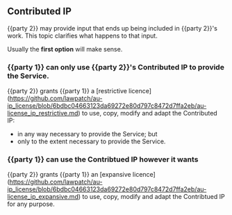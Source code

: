 ## Contributed IP

{{party 2}} may provide input that ends up being included in {{party 2}}'s work. This topic clarifies what happens to that input. 

Usually the **first option** will make sense.   

### {{party 1}} can only use {{party 2}}'s Contributed IP to provide the Service.

{{party 2}} grants {{party 1}} a [restrictive licence] (https://github.com/lawpatch/au-ip_license/blob/6bdbc04663123da69272e80d797c8472d7ffa2eb/au-license_ip_restrictive.md) to use, copy, modify and adapt the Contributed IP:
- in any way necessary to provide the Service; but
- only to the extent necessary to provide the Service. 

### {{party 1}} can use the Contribtued IP however it wants

{{party 2}} grants {{party 1}} an [expansive licence] (https://github.com/lawpatch/au-ip_license/blob/6bdbc04663123da69272e80d797c8472d7ffa2eb/au-license_ip_expansive.md) to use, copy, modify and adapt the Contribtued IP for any purpose.
